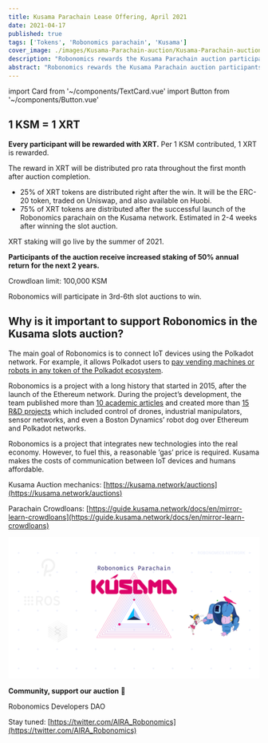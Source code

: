 ```yaml
---
title: Kusama Parachain Lease Offering, April 2021
date: 2021-04-17
published: true
tags: ['Tokens', 'Robonomics parachain', 'Kusama']
cover_image: ./images/Kusama-Parachain-auction/Kusama-Parachain-auction.jpg
description: "Robonomics rewards the Kusama Parachain auction participants!"
abstract: "Robonomics rewards the Kusama Parachain auction participants!"
---
```

import Card from '~/components/TextCard.vue'
import Button from '~/components/Button.vue'

<section class="animate-inside" v-in-viewport.once>

## 1 KSM = 1 XRT

</section>

**Every participant will be rewarded with XRT.** Per 1 KSM contributed, 1 XRT is rewarded.

The reward in XRT will be distributed pro rata throughout the first month after auction completion.

- 25% of XRT tokens are distributed right after the win. It will be the ERC-20 token, traded on Uniswap, and also available on Huobi.
- 75% of XRT tokens are distributed after the successful launch of the Robonomics parachain on the Kusama network. Estimated in 2-4 weeks after winning the slot auction.

XRT staking will go live by the summer of 2021.

**Participants of the auction receive increased staking of 50% annual return for the next 2 years.**

Crowdloan limit: 100,000 KSM

Robonomics will participate in 3rd-6th slot auctions to win.

<section class="animate-inside" v-in-viewport.once>

## Why is it important to support Robonomics in the Kusama slots auction?

</section>

The main goal of Robonomics is to connect IoT devices using the Polkadot network. For example, it allows Polkadot users to [pay vending machines or robots in any token of the Polkadot ecosystem](https://robonomics.network/blog/robobank-introduction/).

Robonomics is a project with a long history that started in 2015, after the launch of the Ethereum network. During the project’s development, the team published more than [10 academic articles](https://robonomics.network/community#science) and created more than [15 R&D projects](https://wiki.robonomics.network/docs/en/r-and-d-based-on-robonomics-network/) which included control of drones, industrial manipulators, sensor networks, and even a Boston Dynamics’ robot dog over Ethereum and Polkadot networks.

Robonomics is a project that integrates new technologies into the real economy. However, to fuel this, a reasonable ‘gas’ price is required. Kusama makes the costs of communication between IoT devices and humans affordable.

Kusama Auction mechanics: [https://kusama.network/auctions](https://kusama.network/auctions)

Parachain Crowdloans: [https://guide.kusama.network/docs/en/mirror-learn-crowdloans](https://guide.kusama.network/docs/en/mirror-learn-crowdloans)

<section class="animate-inside" v-in-viewport.once>

!["Robomomics Parachain on Kusama wallpaper"](./images/Kusama-Parachain-auction/wallpaper_KUSAMA_6.jpg)

</section>

**Community, support our auction** 🦾

Robonomics Developers DAO

Stay tuned: [https://twitter.com/AIRA_Robonomics](https://twitter.com/AIRA_Robonomics)